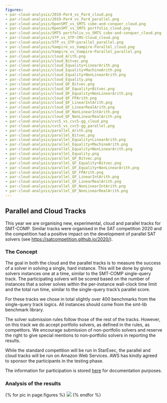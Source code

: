 ```yaml
---
figures:
- par-cloud-analysis/2019-Par4_vs_Par4_cloud.png
- par-cloud-analysis/2019-Par4_vs_Par4_parallel.png
- par-cloud-analysis/OpenSMT_vs_SMTS cube-and-conquer_cloud.png
- par-cloud-analysis/OpenSMT_vs_SMTS portfolio_cloud.png
- par-cloud-analysis/SMTS portfolio_vs_SMTS cube-and-conquer_cloud.png
- par-cloud-analysis/STP_vs_STP-CMS-Cloud_cloud.png
- par-cloud-analysis/STP_vs_STP-parallel_parallel.png
- par-cloud-analysis/Vampire_vs_Vampire-Parallel_cloud.png
- par-cloud-analysis/Vampire_vs_Vampire-Parallel_parallel.png
- par-cloud-analysis/cloud_Arith.png
- par-cloud-analysis/cloud_Bitvec.png
- par-cloud-analysis/cloud_Equality+LinearArith.png
- par-cloud-analysis/cloud_Equality+MachineArith.png
- par-cloud-analysis/cloud_Equality+NonLinearArith.png
- par-cloud-analysis/cloud_Equality.png
- par-cloud-analysis/cloud_QF_Bitvec.png
- par-cloud-analysis/cloud_QF_Equality+Bitvec.png
- par-cloud-analysis/cloud_QF_Equality+NonLinearArith.png
- par-cloud-analysis/cloud_QF_FPArith.png
- par-cloud-analysis/cloud_QF_LinearIntArith.png
- par-cloud-analysis/cloud_QF_LinearRealArith.png
- par-cloud-analysis/cloud_QF_NonLinearIntArith.png
- par-cloud-analysis/cloud_QF_NonLinearRealArith.png
- par-cloud-analysis/cvc5_vs_cvc5-gg_cloud.png
- par-cloud-analysis/cvc5_vs_cvc5-gg_parallel.png
- par-cloud-analysis/parallel_Arith.png
- par-cloud-analysis/parallel_Bitvec.png
- par-cloud-analysis/parallel_Equality+LinearArith.png
- par-cloud-analysis/parallel_Equality+MachineArith.png
- par-cloud-analysis/parallel_Equality+NonLinearArith.png
- par-cloud-analysis/parallel_Equality.png
- par-cloud-analysis/parallel_QF_Bitvec.png
- par-cloud-analysis/parallel_QF_Equality+Bitvec.png
- par-cloud-analysis/parallel_QF_Equality+NonLinearArith.png
- par-cloud-analysis/parallel_QF_FPArith.png
- par-cloud-analysis/parallel_QF_LinearIntArith.png
- par-cloud-analysis/parallel_QF_LinearRealArith.png
- par-cloud-analysis/parallel_QF_NonLinearIntArith.png
- par-cloud-analysis/parallel_QF_NonLinearRealArith.png
---
```


## Parallel and Cloud Tracks

This year we are organising new, experimental, cloud and parallel tracks
for SMT-COMP.  Similar tracks were organised in the SAT competition 2020
and the competition had a positive impact on the development of parallel
SAT solvers (see <https://satcompetition.github.io/2020/>).

### The Concept

The goal in both the cloud and the parallel tracks is to measure the
success of a solver in solving a single, hard instance.  This will be done by
giving solvers instances one at a time, similar to the SMT-COMP single-query
track.  The participating solvers will be scored based on the number of
instances that a solver solves within the per-instance wall-clock time limit
and the total run time, similar to the single-query track’s parallel score.

For these tracks we chose in total slightly over 400 benchmarks from the
single-query track logics.  All instances should come from the smt-lib
benchmark library.

The solver submission rules follow those of the rest of the tracks.  However,
on this track we do accept portfolio solvers, as defined in the rules, as
competitors.  We encourage submission of non-portfolio solvers and reserve the
right to give special mentions to non-portfolio solvers in reporting the
results.

While the standard competition will be run in StarExec, the parallel and cloud
tracks will be run on Amazon Web Services.  AWS has kindly agreed to sponsor
the participants in the testing phase.

The information for participation is stored
[here](parallel-and-cloud-tracks-participation.html) for documentation purposes.

### Analysis of the results
{% for pic in page.figures %}
  <img src="{{pic}}"/>
{% endfor %}
